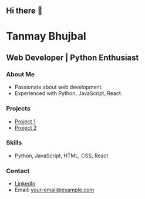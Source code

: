 ## Hi there 👋

# Tanmay Bhujbal
## Web Developer | Python Enthusiast
### About Me
- Passionate about web development.
- Experienced with Python, JavaScript, React.

### Projects
- [Project 1](link-to-project)  
- [Project 2](link-to-project)

### Skills
- Python, JavaScript, HTML, CSS, React

### Contact
- [LinkedIn](your-linkedin-url)
- Email: your-email@example.com
